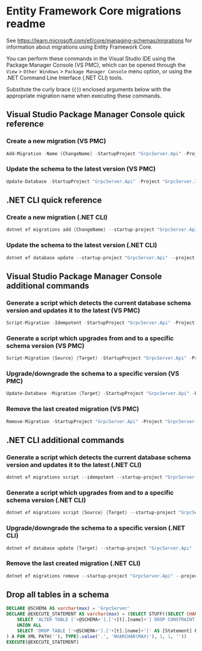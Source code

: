 # Entity Framework Core migrations readme

See <https://learn.microsoft.com/ef/core/managing-schemas/migrations> for information about migrations
using Entity Framework Core.

You can perform these commands in the Visual Studio IDE using the Package Manager Console (VS PMC), which can
be opened through the `View` > `Other Windows` > `Package Manager Console` menu option, or using the .NET
Command Line Interface (.NET CLI) tools.

Substitute the curly brace (`{}`) enclosed arguments below with the appropriate migration name when
executing these commands.

## Visual Studio Package Manager Console quick reference

### Create a new migration (VS PMC)

```powershell
Add-Migration -Name {ChangeName} -StartupProject "GrpcServer.Api" -Project "GrpcServer.Infrastructure"
```

### Update the schema to the latest version (VS PMC)

```powershell
Update-Database -StartupProject "GrpcServer.Api" -Project "GrpcServer.Infrastructure"
```

## .NET CLI quick reference

### Create a new migration (.NET CLI)

```powershell
dotnet ef migrations add {ChangeName} --startup-project "GrpcServer.Api" --project "GrpcServer.Infrastructure"
```

### Update the schema to the latest version (.NET CLI)

```powershell
dotnet ef database update --startup-project "GrpcServer.Api" --project "GrpcServer.Infrastructure"
```

## Visual Studio Package Manager Console additional commands

### Generate a script which detects the current database schema version and updates it to the latest (VS PMC)

```powershell
Script-Migration -Idempotent -StartupProject "GrpcServer.Api" -Project "GrpcServer.Infrastructure"
```

### Generate a script which upgrades from and to a specific schema version (VS PMC)

```powershell
Script-Migration {Source} {Target} -StartupProject "GrpcServer.Api" -Project "GrpcServer.Infrastructure"
```

### Upgrade/downgrade the schema to a specific version (VS PMC)

```powershell
Update-Database -Migration {Target} -StartupProject "GrpcServer.Api" -Project "GrpcServer.Infrastructure"
```

### Remove the last created migration (VS PMC)

```powershell
Remove-Migration -StartupProject "GrpcServer.Api" -Project "GrpcServer.Infrastructure"
```

## .NET CLI additional commands

### Generate a script which detects the current database schema version and updates it to the latest (.NET CLI)

```powershell
dotnet ef migrations script --idempotent --startup-project "GrpcServer.Api" --project "GrpcServer.Infrastructure"
```

### Generate a script which upgrades from and to a specific schema version (.NET CLI)

```powershell
dotnet ef migrations script {Source} {Target} --startup-project "GrpcServer.Api" --project "GrpcServer.Infrastructure"
```

### Upgrade/downgrade the schema to a specific version (.NET CLI)

```powershell
dotnet ef database update {Target} --startup-project "GrpcServer.Api" --project "GrpcServer.Infrastructure"
```

### Remove the last created migration (.NET CLI)

```powershell
dotnet ef migrations remove --startup-project "GrpcServer.Api" --project "GrpcServer.Infrastructure"
```

## Drop all tables in a schema

```sql
DECLARE @SCHEMA AS varchar(max) = 'GrpcServer'
DECLARE @EXECUTE_STATEMENT AS varchar(max) = (SELECT STUFF((SELECT CHAR(13) + CHAR(10) + [Statement] FROM (
    SELECT 'ALTER TABLE ['+@SCHEMA+'].['+[t].[name]+'] DROP CONSTRAINT ['+[fk].[name]+']' AS [Statement] FROM [sys].[foreign_keys] AS [fk] INNER JOIN [sys].[tables] AS [t] ON [t].[object_id] = [fk].[parent_object_id] INNER JOIN [sys].[schemas] AS [s] ON [s].[schema_id] = [t].[schema_id] WHERE [s].[name] = @SCHEMA
    UNION ALL
    SELECT 'DROP TABLE ['+@SCHEMA+'].['+[t].[name]+']' AS [Statement] FROM [sys].[tables] AS [t] INNER JOIN [sys].[schemas] AS [s] ON [s].[schema_id] = [t].[schema_id] WHERE [s].[name] = @SCHEMA
) A FOR XML PATH(''), TYPE).value('.', 'NVARCHAR(MAX)'), 1, 1, ''))
EXECUTE(@EXECUTE_STATEMENT)
```
